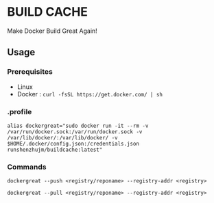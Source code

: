 # BUILD CACHE
Make Docker Build Great Again!

## Usage
### Prerequisites
  * Linux
  * Docker : ```curl -fsSL https://get.docker.com/ | sh```

### .profile
`alias dockergreat="sudo docker run -it --rm -v /var/run/docker.sock:/var/run/docker.sock -v /var/lib/docker/:/var/lib/docker/ -v $HOME/.docker/config.json:/credentials.json runshenzhujm/buildcache:latest"`
### Commands
`dockergreat --push <registry/reponame> --registry-addr <registry>`

`dockergreat --pull <registry/reponame> --registry-addr <registry>`
